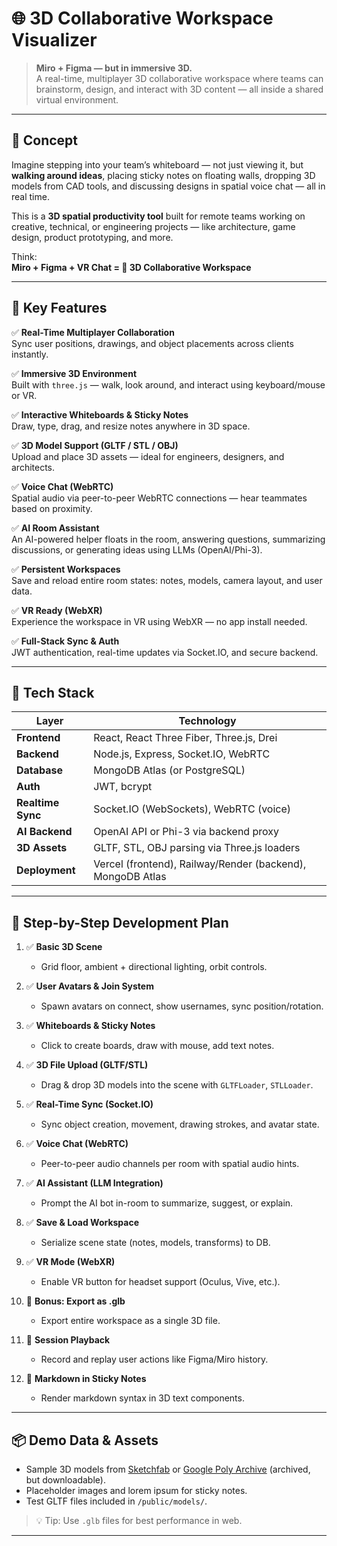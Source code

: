 # 🌐 3D Collaborative Workspace Visualizer

> **Miro + Figma — but in immersive 3D.**  
A real-time, multiplayer 3D collaborative workspace where teams can brainstorm, design, and interact with 3D content — all inside a shared virtual environment.
---

## 🧠 Concept

Imagine stepping into your team’s whiteboard — not just viewing it, but **walking around ideas**, placing sticky notes on floating walls, dropping 3D models from CAD tools, and discussing designs in spatial voice chat — all in real time.

This is a **3D spatial productivity tool** built for remote teams working on creative, technical, or engineering projects — like architecture, game design, product prototyping, and more.

Think:  
**Miro + Figma + VR Chat = 🚀 3D Collaborative Workspace**

---

## 🤯 Key Features

✅ **Real-Time Multiplayer Collaboration**  
Sync user positions, drawings, and object placements across clients instantly.

✅ **Immersive 3D Environment**  
Built with `three.js` — walk, look around, and interact using keyboard/mouse or VR.

✅ **Interactive Whiteboards & Sticky Notes**  
Draw, type, drag, and resize notes anywhere in 3D space.

✅ **3D Model Support (GLTF / STL / OBJ)**  
Upload and place 3D assets — ideal for engineers, designers, and architects.

✅ **Voice Chat (WebRTC)**  
Spatial audio via peer-to-peer WebRTC connections — hear teammates based on proximity.

✅ **AI Room Assistant**  
An AI-powered helper floats in the room, answering questions, summarizing discussions, or generating ideas using LLMs (OpenAI/Phi-3).

✅ **Persistent Workspaces**  
Save and reload entire room states: notes, models, camera layout, and user data.

✅ **VR Ready (WebXR)**  
Experience the workspace in VR using WebXR — no app install needed.

✅ **Full-Stack Sync & Auth**  
JWT authentication, real-time updates via Socket.IO, and secure backend.

---

## 🔧 Tech Stack

| Layer             | Technology                                |
|------------------|-------------------------------------------|
| **Frontend**      | React, React Three Fiber, Three.js, Drei  |
| **Backend**       | Node.js, Express, Socket.IO, WebRTC       |
| **Database**      | MongoDB Atlas (or PostgreSQL)             |
| **Auth**          | JWT, bcrypt                               |
| **Realtime Sync** | Socket.IO (WebSockets), WebRTC (voice)    |
| **AI Backend**    | OpenAI API or Phi-3 via backend proxy     |
| **3D Assets**     | GLTF, STL, OBJ parsing via Three.js loaders |
| **Deployment**    | Vercel (frontend), Railway/Render (backend), MongoDB Atlas |

---

## 🧱 Step-by-Step Development Plan

1. ✅ **Basic 3D Scene**  
   - Grid floor, ambient + directional lighting, orbit controls.

2. ✅ **User Avatars & Join System**  
   - Spawn avatars on connect, show usernames, sync position/rotation.

3. ✅ **Whiteboards & Sticky Notes**  
   - Click to create boards, draw with mouse, add text notes.

4. ✅ **3D File Upload (GLTF/STL)**  
   - Drag & drop 3D models into the scene with `GLTFLoader`, `STLLoader`.

5. ✅ **Real-Time Sync (Socket.IO)**  
   - Sync object creation, movement, drawing strokes, and avatar state.

6. ✅ **Voice Chat (WebRTC)**  
   - Peer-to-peer audio channels per room with spatial audio hints.

7. ✅ **AI Assistant (LLM Integration)**  
   - Prompt the AI bot in-room to summarize, suggest, or explain.

8. ✅ **Save & Load Workspace**  
   - Serialize scene state (notes, models, transforms) to DB.

9. ✅ **VR Mode (WebXR)**  
   - Enable VR button for headset support (Oculus, Vive, etc.).

10. 🎁 **Bonus: Export as .glb**  
    - Export entire workspace as a single 3D file.

11. 🎁 **Session Playback**  
    - Record and replay user actions like Figma/Miro history.

12. 🎁 **Markdown in Sticky Notes**  
    - Render markdown syntax in 3D text components.

---

## 📦 Demo Data & Assets

- Sample 3D models from [Sketchfab](https://sketchfab.com/) or [Google Poly Archive](https://poly.google.com/) (archived, but downloadable).
- Placeholder images and lorem ipsum for sticky notes.
- Test GLTF files included in `/public/models/`.

> 💡 Tip: Use `.glb` files for best performance in web.

---

